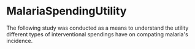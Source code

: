 # MalariaSpendingUtility
The following study was conducted as a means to understand the utility different types of interventional spendings have on compating malaria's incidence.
